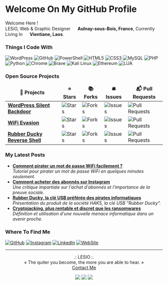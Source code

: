 <h1>Welcome On My GitHub Profile</h1>

<p>Welcome Here !</br>LESiO, Web & Graphic Designer <img src="https://cdn-icons-png.flaticon.com/512/197/197560.png" width="15"/> <b>Aulnay-sous-Bois, France</b>, Currently Living In <img src="https://cdn-icons-png.flaticon.com/512/197/197568.png" width="15"/> <b>Vientiane, Laos</b>.</p>
<h3>Things I Code With</h3>
<p>
  <img alt="WordPress" src="https://img.shields.io/badge/-WordPress-0073aa?style=flat-square&logo=wordpress&logoColor=white"/>
  <img alt="GitHub" src="https://img.shields.io/badge/-GitHub-0f0a0a?style=flat-square&logo=github&logoColor=white"/>
  <img alt="PowerShell" src="https://img.shields.io/badge/-PowerShell-1e7dcd?style=flat-square&logo=powershell&logoColor=white"/> 
  <img alt="HTML5" src="https://img.shields.io/badge/-HTML5-e64b23?style=flat-square&logo=html5&logoColor=white"/>
  <img alt="CSS3" src="https://img.shields.io/badge/-CSS3-284be6?style=flat-square&logo=css3&logoColor=white"/>
  <img alt="MySQL" src="https://img.shields.io/badge/-MySQL-e69100?style=flat-square&logo=mysql&logoColor=white"/>
  <img alt="PHP" src="https://img.shields.io/badge/-PHP-787db4?style=flat-square&logo=php&logoColor=white"/>
  <img alt="Python" src="https://img.shields.io/badge/-Python-ffd241?style=flat-square&logo=python&logoColor=white"/>
  <img alt="Chrome" src="https://img.shields.io/badge/-Chrome-4187f5?style=flat-square&logo=googlechrome&logoColor=white"/>
  <img alt="Brave" src="https://img.shields.io/badge/-Brave-ff2d0f?style=flat-square&logo=brave&logoColor=white"/>
  <img alt="Kali Linux" src="https://img.shields.io/badge/-Kali%20Linux-377df0?style=flat-square&logo=kali%20linux&logoColor=white"/>
  <img alt="Ethereum" src="https://img.shields.io/badge/-Ethereum-373737?style=flat-square&logo=ethereum&logoColor=white"/>
  <img alt="LUA" src="https://img.shields.io/badge/-LUA-000082?style=flat-square&logo=lua&logoColor=white"/>
</p>
<h3>Open Source Projects</h3>
<table>
  <thead align="center">
    <tr border: none;>
      <td><b>🎁 Projects</b></td>
      <td><b>⭐ Stars</b></td>
      <td><b>📚 Forks</b></td>
      <td><b>🛎 Issues</b></td>
      <td><b>📬 Pull Requests</b></td>
    </tr>
  </thead>
  <tbody>
    <tr>
      <td><a href="https://github.com/FreeLesio/WordPress-Silent-Backdoor"><b>WordPress Silent Backdoor</b></a></td>
      <td><img alt="Stars" src="https://img.shields.io/github/stars/freelesio/wordpress-silent-backdoor?style=flat-square&labelColor=323c41"/></td>
      <td><img alt="Forks" src="https://img.shields.io/github/forks/freelesio/wordpress-silent-backdoor?style=flat-square&labelColor=323c41"/></td>
      <td><img alt="Issues" src="https://img.shields.io/github/issues/freelesio/wordpress-silent-backdoor?style=flat-square&labelColor=323c41"/></td>
      <td><img alt="Pull Requests" src="https://img.shields.io/github/issues-pr/freelesio/wordpress-silent-backdoor?style=flat-square&labelColor=323c41"/></td>
    </tr>
	  <tr>
      <td><a href="https://github.com/FreeLesio/WiFi-Evasion"><b>WiFi Evasion</b></a></td>
      <td><img alt="Stars" src="https://img.shields.io/github/stars/freelesio/wifi-evasion?style=flat-square&labelColor=323c41"/></td>
      <td><img alt="Forks" src="https://img.shields.io/github/forks/freelesio/wifi-evasion?style=flat-square&labelColor=323c41"/></td>
      <td><img alt="Issues" src="https://img.shields.io/github/issues/freelesio/wifi-evasion?style=flat-square&labelColor=323c41"/></td>
      <td><img alt="Pull Requests" src="https://img.shields.io/github/issues-pr/freelesio/wifi-evasion?style=flat-square&labelColor=323c41"/></td>
    </tr>
    <tr>
      <td><a href="https://github.com/FreeLesio/Rubber-Ducky-Reverse-Shell"><b>Rubber Ducky Reverse Shell</b></a></td>
      <td><img alt="Stars" src="https://img.shields.io/github/stars/freelesio/rubber-ducky-reverse-shell?style=flat-square&labelColor=323c41"/></td>
      <td><img alt="Forks" src="https://img.shields.io/github/forks/freelesio/rubber-ducky-reverse-shell?style=flat-square&labelColor=323c41"/></td>
      <td><img alt="Issues" src="https://img.shields.io/github/issues/freelesio/rubber-ducky-reverse-shell?style=flat-square&labelColor=323c41"/></td>
      <td><img alt="Pull Requests" src="https://img.shields.io/github/issues-pr/freelesio/rubber-ducky-reverse-shell?style=flat-square&labelColor=323c41"/></td>
    </tr>
  </tbody>
</table>
<h3>My Latest Posts</h3>
<ul>
  <li><a href="https://lesio.fr/comment-pirater-un-mot-de-passe-wifi-facilement/"><b>Comment pirater un mot de passe WiFi facilement ?</b></a><br/><i>Tutoriel pour pirater un mot de passe WiFi en quelques minutes seulement.</i></li>
  <li><a href="https://lesio.fr/comment-acheter-des-abonnes-sur-instagram/"><b>Comment acheter des abonnés sur Instagram</b></a><br/><i>Une critique impartiale sur l'achat d'abonnés et l'importance de la preuve sociale.</i></li>
  <li><a href="https://lesio.fr/rubber-ducky-la-cle-usb-des-pirates/"><b>Rubber Ducky, la clé USB préférée des pirates informatiques</b></a><br/><i>Présentation du produit de la société HAK5, la clé USB "Rubber Ducky".</i></li>
  <li><a href="https://lesio.fr/cryptojacking-plus-rentable-et-discret-que-les-ransomwares/"><b>Cryptojacking, plus rentable et discret que les ransomwares</b></a><br/><i>Définition et utilisation d'une nouvelle menace informatique dans un avenir proche.</i></li>
</ul>
<h3>Where To Find Me</h3>
<p><a href="https://github.com/freelesio" target="_blank"><img alt="GitHub" src="https://img.shields.io/badge/github-%230f0a0a.svg?&style=for-the-badge&logo=github&logoColor=white" /></a> <a href="https://instagram.com/lesio.graphiste" target="_blank"><img alt="Instagram" src="https://img.shields.io/badge/Instagram-%23dc4178.svg?&style=for-the-badge&logo=instagram&logoColor=white" /></a> <a href="https://linkedin.com/in/emilio-savoie" target="_blank"><img alt="LinkedIn" src="https://img.shields.io/badge/linkedin-%230564c3.svg?&style=for-the-badge&logo=linkedin&logoColor=white" /></a> <a href="https://lesio.fr" target="_blank"><img alt="WebSite" src="https://img.shields.io/badge/WebSite-%23F03C14.svg?&style=for-the-badge&logo=react&logoColor=white" /></a>
</p>

---------------
<p align="center">.: LESIO :.</br>« The quiter you become, the more you are able to hear. »<br/><a href="https://lesio.fr/contact">Contact Me</a></p>
<p align="center"><img src="https://img.shields.io/badge/CONTAINS-TASTY%20SPAGHETTI%20CODE-f5e6c8" /> <img src="https://img.shields.io/badge/WORKS%20ON-MY%20MACHINE-f03c14"/> <img src="https://img.shields.io/badge/POWERED%20BY-BLACK%20MAGIC-6e0555"/></p>
